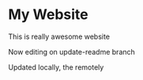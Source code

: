 # My Website

This is really awesome website

Now editing on update-readme branch

Updated locally, the remotely
